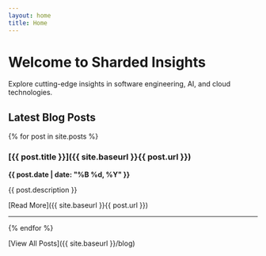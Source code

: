 ```yaml
---
layout: home
title: Home
---
```


# Welcome to Sharded Insights

Explore cutting-edge insights in software engineering, AI, and cloud technologies. 

## Latest Blog Posts

{% for post in site.posts %}
### [{{ post.title }}]({{ site.baseurl }}{{ post.url }})

**{{ post.date | date: "%B %d, %Y" }}**

{{ post.description }}

[Read More]({{ site.baseurl }}{{ post.url }})

---
{% endfor %}

[View All Posts]({{ site.baseurl }}/blog)
